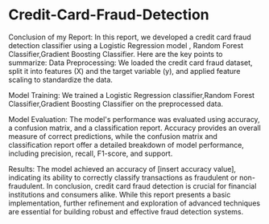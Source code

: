 # Credit-Card-Fraud-Detection
Conclusion of my Report:
In this report, we developed a credit card fraud detection classifier using a Logistic Regression model , Random Forest Classifier,Gradient Boosting Classifier. Here are the key points to summarize:
Data Preprocessing: We loaded the credit card fraud dataset, split it into features (X) and the target variable (y), and applied feature scaling to standardize the data.

Model Training: We trained a Logistic Regression classifier,Random Forest Classifier,Gradient Boosting Classifier on the preprocessed data.

Model Evaluation: The model's performance was evaluated using accuracy, a confusion matrix, and a classification report. Accuracy provides an overall measure of correct predictions, while the confusion matrix and classification report offer a detailed breakdown of model performance, including precision, recall, F1-score, and support.

Results: The model achieved an accuracy of [insert accuracy value], indicating its ability to correctly classify transactions as fraudulent or non-fraudulent.
In conclusion, credit card fraud detection is crucial for financial institutions and consumers alike. While this report presents a basic implementation, further refinement and exploration of advanced techniques are essential for building robust and effective fraud detection systems.
